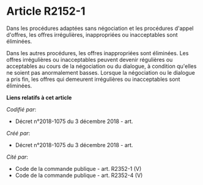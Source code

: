 # Article R2152-1

Dans les procédures adaptées sans négociation et les procédures d'appel d'offres, les offres irrégulières, inappropriées ou
inacceptables sont éliminées.

Dans les autres procédures, les offres inappropriées sont éliminées. Les offres irrégulières ou inacceptables peuvent devenir
régulières ou acceptables au cours de la négociation ou du dialogue, à condition qu'elles ne soient pas anormalement basses.
Lorsque la négociation ou le dialogue a pris fin, les offres qui demeurent irrégulières ou inacceptables sont éliminées.

**Liens relatifs à cet article**

_Codifié par_:

  - Décret n°2018-1075 du 3 décembre 2018 - art.

_Créé par_:

  - Décret n°2018-1075 du 3 décembre 2018 - art.

_Cité par_:

  - Code de la commande publique - art. R2352-1 (V)
  - Code de la commande publique - art. R2352-4 (V)

